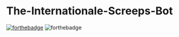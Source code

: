 # The-Internationale-Screeps-Bot
[![forthebadge](https://forthebadge.com/images/badges/built-with-love.svg)](https://forthebadge.com)
![forthebadge](https://forthebadge.com/images/badges/built-with-love.svg)
